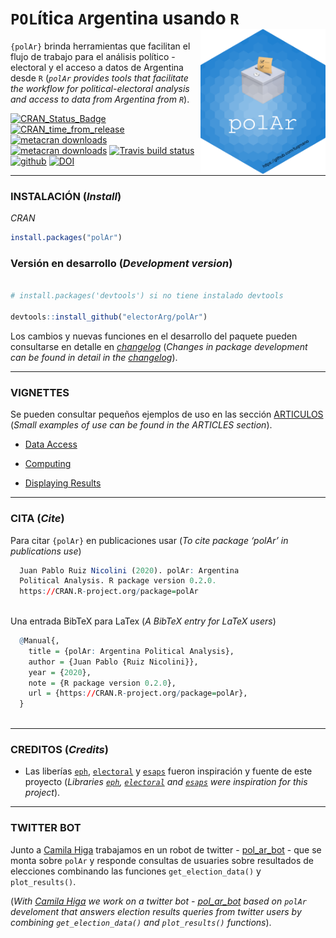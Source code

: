 
# `POL`ítica `A`rgentina usando `R` <a><img src="https://github.com/electorArg/polAr/blob/master/hex/hex-polAr.png?raw=true" width="200" align="right" /></a>


`{polAr}` brinda herramientas que facilitan el flujo de trabajo para el análisis político - electoral y el acceso a datos de Argentina desde `R` (*`polAr` provides tools that facilitate the workflow for political-electoral analysis and access to data from Argentina from `R`*). 

<!-- badges: start -->

[![CRAN_Status_Badge](https://www.r-pkg.org/badges/version/polAr)](https://cran.r-project.org/package=polAr)
[![CRAN_time_from_release](https://www.r-pkg.org/badges/ago/polAr)](https://cran.r-project.org/package=polAr)
[![metacran downloads](https://cranlogs.r-pkg.org/badges/polAr)](https://cran.r-project.org/package=polAr)
[![metacran downloads](https://cranlogs.r-pkg.org/badges/grand-total/polAr)](https://cran.r-project.org/package=polAr)
[![Travis build status](https://travis-ci.org/electorArg/polAr.svg?branch=master)](https://travis-ci.org/electorArg/polAr)
[![github](https://img.shields.io/badge/devel%20version-0.2.0-red.svg)](https://github.com/electorArg/polAr)
[![DOI](https://zenodo.org/badge/256862665.svg)](https://zenodo.org/badge/latestdoi/256862665)


<!-- badges: end -->


---

### INSTALACIÓN (*Install*)

*CRAN*

```r
install.packages("polAr")

```

### Versión en desarrollo (*Development version*) 

```r

# install.packages('devtools') si no tiene instalado devtools

devtools::install_github("electorArg/polAr")

```

Los cambios y nuevas funciones en el desarrollo del paquete pueden consultarse en detalle en [*changelog*](https://electorarg.github.io/polAr/news/index.html) (*Changes in package development can be found in detail in the [changelog](https://electorarg.github.io/polAr/news/index.html)*).

---

### VIGNETTES

Se pueden consultar pequeños ejemplos de uso en las sección [ARTICULOS](https://electorarg.github.io/polAr/articles/) (*Small examples of use can be found in the ARTICLES section*).

* [Data Access](https://electorarg.github.io/polAr/articles/data.html)

* [Computing](https://electorarg.github.io/polAr/articles/compute.html)

* [Displaying Results](https://electorarg.github.io/polAr/articles/results.html)


---

### CITA (*Cite*)

Para citar `{polAr}` en publicaciones usar (*To cite package ‘polAr’ in publications use*)

```r
  Juan Pablo Ruiz Nicolini (2020). polAr: Argentina
  Political Analysis. R package version 0.2.0.
  https://CRAN.R-project.org/package=polAr



```


Una entrada BibTeX para LaTex (*A BibTeX entry for LaTeX users*)

```r
  @Manual{,
    title = {polAr: Argentina Political Analysis},
    author = {Juan Pablo {Ruiz Nicolini}},
    year = {2020},
    note = {R package version 0.2.0},
    url = {https://CRAN.R-project.org/package=polAr},
  }



```
---

### CREDITOS (*Credits*)

- Las liberías [`eph`](https://github.com/holatam/eph), [`electoral`](https://CRAN.R-project.org/package=electoral) y [`esaps`](https://nicolas-schmidt.github.io/esaps/index.html) fueron inspiración y fuente de este proyecto (*Libraries [`eph`](https://github.com/holatam/eph), [`electoral`](https://CRAN.R-project.org/package=electoral) and [`esaps`](https://nicolas-schmidt.github.io/esaps/index.html) were inspiration for this project*). 

---

### TWITTER BOT

Junto a [Camila Higa](https://twitter.com/chig4_) trabajamos en un robot de twitter - [pol_ar_bot](https://twitter.com/pol_Ar_bot) - que se monta sobre `polAr` y responde consultas de usuaries sobre resultados de elecciones combinando las funciones `get_election_data()` y `plot_results()`. 

(*With [Camila Higa](https://twitter.com/chig4_) we work on a twitter bot - [pol_ar_bot](https://twitter.com/pol_Ar_bot) based on `polAr` develoment that answers election results queries from twitter users by combining `get_election_data()` and `plot_results()` functions*).


